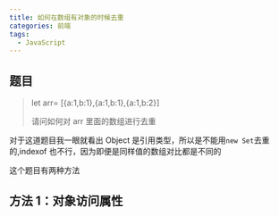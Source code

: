 ```yaml
---
title: 如何在数组有对象的时候去重
categories: 前端
tags:
  - JavaScript
---
```


## 题目  

> let arr= [{a:1,b:1},{a:1,b:1},{a:1,b:2}]
>
>   请问如何对 arr 里面的数组进行去重

对于这道题目我一眼就看出 Object 是引用类型，所以是不能用`new Set`去重的,indexof 也不行，因为即便是同样值的数组对比都是不同的

这个题目有两种方法

## 方法 1：对象访问属性

